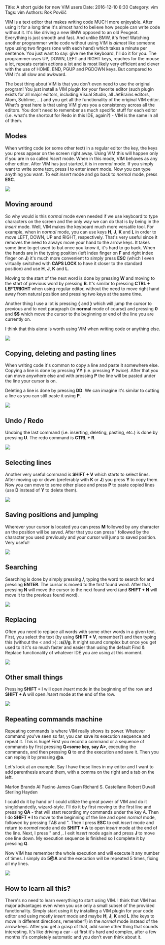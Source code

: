 Title: A short guide for new VIM users
Date: 2016-12-10 8:30
Category: vim
Tags: vim
Authors: Rok Povšič

VIM is a text editor that makes writing code MUCH more enjoyable. After using it for a long time it's almost hard to believe how people can write code without it. It's like driving a new BMW opposed to an old Peugeot. Everything is just smooth and fast. And unlike BMW, it's free! Watching another programmer write code without using VIM is *almost* like someone type using two fingers (one with each hand) which takes a minute per sentence. You just want to say: give me the keyboard, I'll do it for you. The programmer uses UP, DOWN, LEFT and RIGHT keys, reaches for the mouse a lot, repeats certain actions a lot and is most likely very efficient and clever with the use of HOME, END, PGUP and PGDOWN keys. But compared to VIM it's all slow and awkward.

The best thing about VIM is that you don't even need to use the original program! You just install a VIM plugin for your favorite editor (such plugin exists for all major editors, including Visual Studio, all JetBrains editors, Atom, Sublime, ...) and you get all the functionality of the original VIM editor. What's great here is that using VIM gives you a consistency across all the editors. You don't need to remember as much specific stuff for each editor (i.e. what's the shortcut for Redo in this IDE, again?) - VIM is the same in all of them.

## Modes
When writing code (or some other text) in a regular editor the key, the keys you press appear on the screen right away. Using VIM this will happen only if you are in so called *insert* mode. When in this mode, VIM behaves as any other editor. After VIM has just started, it is in *normal* mode. If you simply want to write some text, press **i** to enter *insert* mode. Now you can type anything you want. To exit *insert* mode and go back to *normal* mode, press **ESC**.

![]({filename}/images/vim_short/modes.gif)

## Moving around
So why would is this *normal* mode even needed if we use keyboard to type characters on the screen and the only way we can do that is by being in the *insert* mode. Well, VIM makes the keyboard much more versatile tool. For example, when in *normal* mode, you can use keys **H**, **J**, **K** and **L** in order to move LEFT, DOWN, UP and RIGHT, respectively. That's very useful since it removes the need to always move your hand to the arrow keys. It takes some time to get used to but once you know it, it's hard to go back. When the hands are in the typing position (left index finger on **F** and right index finger on **J**) it's much more convenient to simply press **ESC** (which I even virtually switched with **CAPS LOCK** to have it closer to the standard position) and use **H**, **J**, **K** and **L**.

Moving to the start of the next word is done by pressing **W** and moving to the start of previous word by pressing **B**. It's similar to pressing **CTRL + LEFT/RIGHT** when using regular editor, without the need to move right hand away from natural position and pressing two keys at the same time.

Another thing I use a lot is pressing **{** and **}** which will jump the cursor to previous and to next paragraph (in **normal** mode of course) and pressing **0** and **$$** which move the cursor to the beginning or end of the line you are currently on.

I think that this alone is worth using VIM when writing code or anything else.

![]({filename}/images/vim_short/hjkl.gif)

## Copying, deleting and pasting lines
When writing code it's common to copy a line and paste it somewhere else. Copying a line is done by pressing **YY** (i.e. pressing **Y** twice). After that you can move anywhere else and with pressing **P** the line will be pasted under the line your cursor is on.

Deleting a line is done by pressing **DD**. We can imagine it's similar to cutting a line as you can still paste it using **P**.

![]({filename}/images/vim_short/copy_paste.gif)

## Undo / Redo
Undoing the last command (i.e. inserting, deleting, pasting, etc.) is done by pressing **U**. The redo command is **CTRL + R**.

![]({filename}/images/vim_short/undo.gif)

## Selecting lines
Another very useful command is **SHIFT + V** which starts to select lines. After moving up or down (preferably with **K** or **J**) you press **Y** to copy them. Now you can move to some other place and press **P** to paste copied lines (use **D** instead of **Y** to delete them).

![]({filename}/images/vim_short/selecting.gif)

## Saving positions and jumping
Wherever your cursor is located you can press **M** followed by any character an the position will be saved. After that you can press **'** followed by the character you used previously and your cursor will jump to saved position. Very useful!

![]({filename}/images/vim_short/save.gif)

## Searching
Searching is done by simply pressing **/**, typing the word to search for and pressing **ENTER**. The cursor is moved to the first found word. After that, pressing **N** will move the cursor to the next found word (and **SHIFT + N** will move it to the previous found word).

![]({filename}/images/vim_short/searching.gif)

## Replacing
Often you need to replace all words with some other words in a given text. First, you select the text (by using **SHIFT + V**, remember?) and then typing this (without the < and >): **:s/<text to search>/<text to replace it with>/g**. It might sound complex but once you get used to it it's so much faster and easier than using the default Find & Replace functionality of whatever IDE you are using at this moment.

![]({filename}/images/vim_short/replacing.gif)

## Other small things
Pressing **SHIFT + I** will open *insert* mode in the beginning of the row and **SHIFT + A** will open *insert* mode at the end of the row.

![]({filename}/images/vim_short/other.gif)

## Repeating commands machine
Repeating commands is where VIM really shows its power. Whatever command you've seen so far, you can save its execution sequence and repeat it. This is huge! First you record a command or a sequence of commands by first pressing **Q<some key, say A>**, executing the commands, and then pressing **Q** to end the execution and save it. Then you can replay it by pressing **<number of times to repeat>@a**.

Let's look at an example. Say I have these lines in my editor and I want to add parenthesis around them, with a comma on the right and a tab on the left.

Marlon Brando
Al Pacino
James Caan
Richard S. Castellano
Robert Duvall
Sterling Hayden

I could do it by hand or I could utilize the great power of VIM and do it singlehandedly, wizard-style. I'll do it by first moving to the first line and pressing **QA** - that will start recording my commands under the key A. Then I do **SHIFT + I** to move to the beginning of the line and open *normal* mode, followed by pressing TAB and ". Then I press **ESC** to exit *insert* mode and return to *normal* mode and do **SHIFT + A** to open *insert* mode at the end of the line. Next, I press " and ,. I exit *insert* mode again and press **J** to move one line down. My execution sequence is finished so I complete it by pressing **Q**.

Now VIM has remember the whole execution and will execute it any number of times. I simply do **5@A** and the execution will be repeated 5 times, fixing all my lines.

![]({filename}/images/vim_short/repeating.gif)

## How to learn all this?
There's no need to learn everything to start using VIM. I think that VIM has major advantages even when you use only a small subset of the provided functionality. Simply start using it by installing a VIM plugin for your code editor and using mostly *insert* mode and maybe **H**, **J**, **K** and **L** (the keys to move in different directions, remember?) in the *normal* mode instead of the arrow keys. After you get a grasp of that, add some other thing that sounds interesting. It's like driving a car - at first it's hard and complex, after a few months it's completely automatic and you don't even think about it.
